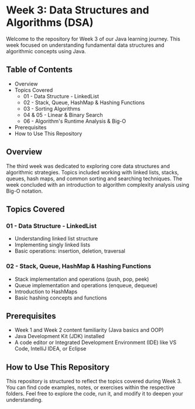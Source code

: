 # Week 3: Data Structures and Algorithms (DSA)

Welcome to the repository for Week 3 of our Java learning journey. This week focused on 
understanding fundamental data structures and algorithmic concepts using Java.

## Table of Contents
- Overview
- Topics Covered
  - 01 - Data Structure - LinkedList
  - 02 - Stack, Queue, HashMap & Hashing Functions
  - 03 - Sorting Algorithms
  - 04 & 05 - Linear & Binary Search
  - 06 - Algorithm's Runtime Analysis & Big-O
- Prerequisites
- How to Use This Repository

## Overview

The third week was dedicated to exploring core data structures and algorithmic strategies. Topics included working with linked lists, stacks, queues, hash maps, and common sorting and searching techniques. The week concluded with an introduction to algorithm complexity analysis using Big-O notation.

## Topics Covered

### 01 - Data Structure - LinkedList
- Understanding linked list structure
- Implementing singly linked lists
- Basic operations: insertion, deletion, traversal

### 02 - Stack, Queue, HashMap & Hashing Functions
- Stack implementation and operations (push, pop, peek)
- Queue implementation and operations (enqueue, dequeue)
- Introduction to HashMaps
- Basic hashing concepts and functions


## Prerequisites
- Week 1 and Week 2 content familiarity (Java basics and OOP)
- Java Development Kit (JDK) installed
- A code editor or Integrated Development Environment (IDE) like VS Code, IntelliJ IDEA, or Eclipse

## How to Use This Repository

This repository is structured to reflect the topics covered during Week 3. You can find code examples, notes, or exercises within the respective folders. Feel free to explore the code, run it, and modify it to deepen your understanding.
